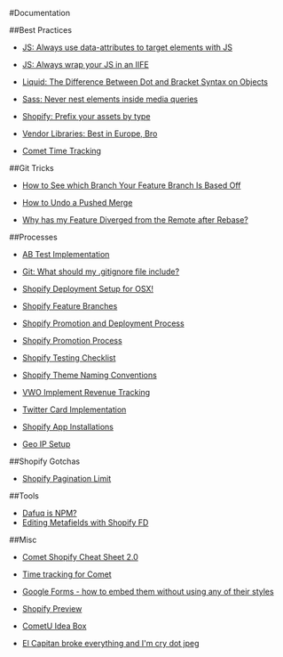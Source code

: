 #Documentation 

##Best Practices
- [JS: Always use data-attributes to target elements with JS](https://docs.google.com/document/d/1SyFhU6Gppeh3d6vEtsNBJFqK9HZrn_mExwM836mSmIg/edit)

- [JS: Always wrap your JS in an IIFE](https://docs.google.com/document/d/1C3i2E0PEuSPOPdFtQBz2SJUomcKiJ4K5LqXwohTM2xQ/edit)

- [Liquid: The Difference Between Dot and Bracket Syntax on Objects](https://docs.google.com/document/d/1NRha6zMqX0hAj-vy_u3x2WuQhszhaNg-uJKN4qa4R7U/edit)

- [Sass: Never nest elements inside media queries](https://docs.google.com/document/d/1z8tFrl0aEgVKthbm5xVk89TUE4-GfoG2k7e_JqYeIgw/edit)

- [Shopify: Prefix your assets by type](https://docs.google.com/document/d/1XbdB_euA30ED-rds4Vzb5JzqRA8qXku-kSClpKcyTQ4/edit)

- [Vendor Libraries: Best in Europe, Bro](https://docs.google.com/document/d/1dqBRkt8ufOpFF80-8_yD-q5bJZ-81vZHV9fO7Ptuj58/edit)

- [Comet Time Tracking](https://docs.google.com/document/d/1lMWp9POOglMq_st0jrNUba3bMseqKLRrzXJYefom3PU/edit)


##Git Tricks
- [How to See which Branch Your Feature Branch Is Based Off](https://docs.google.com/document/d/1-mFmxUPIBxgC8MLIguKjPo1lICskedXjMqh6d-Wms0w/edit)

- [How to Undo a Pushed Merge](https://docs.google.com/document/d/1zcsVdIFwjMEbBWbwfh5CsGN51QOyBWTjN1bX5orZvy0/edit)

- [Why has my Feature Diverged from the Remote after Rebase?](https://docs.google.com/document/d/1dL9CslqBA5ymVPR7GUFaXlflXJVMQg2aJXCopk1Giv8/edit)


##Processes
- [AB Test Implementation](https://drive.google.com/open?id=1unrPjVQ9NkM0_lsodJrw-BHTIpyQE6lY5zaxyzSbGB4)

- [Git: What should my .gitignore file include?](https://drive.google.com/open?id=14vv0HCN49TJPdRF0i4ACXPzCnCKfI0-ET6PmKWO0PV0)

- [Shopify Deployment Setup for OSX!](https://docs.google.com/a/demacmedia.com/document/d/18HOu0rIXJCh3NyQ36ZQlVGj0TmTfX9QLPcd6IczUHIc/edit?usp=drive_web)

- [Shopify Feature Branches](https://docs.google.com/document/d/1ioiEg9pgm0uzOFC1aXibgRuogoRFJKYxZYcIz04X8J8/edit)

- [Shopify Promotion and Deployment Process](https://docs.google.com/document/d/1usnxveKQTRPJw0rRp_CCzHch7ZeVvGsAv_UxCIe3jKI/edit)

- [Shopify Promotion Process](https://docs.google.com/document/d/1XvCOwvELjXnPwjkm7QO4bGOM4edRDpSjVZca6TznjyY/edit)

- [Shopify Testing Checklist](https://docs.google.com/document/d/1Md7z-9F1xz-wgRWtUmEB8D6j-LrH5_ZmgJfhP1qaegc/edit)

- [Shopify Theme Naming Conventions](https://docs.google.com/document/d/1ly9Pb490T_yefK1gh_7n1hNmRgPog3LtGeFj4EEV5Mg/edit)

- [VWO Implement Revenue Tracking](https://docs.google.com/document/d/1fioZP0F8xBlaRVBdemQZGMz9E-hUI0dyTu8n-MmUVWU/edit)

- [Twitter Card Implementation](https://docs.google.com/document/d/1NRha6zMqX0hAj-vy_u3x2WuQhszhaNg-uJKN4qa4R7U/edit)

- [Shopify App Installations](https://docs.google.com/document/d/1-NCxjz1SeXa5vc1FG09yEuFmYz8EBkEPjUpB_-UvSWM/edit)

- [Geo IP Setup](https://docs.google.com/a/demacmedia.com/document/d/1fWVKGfJJG5VtaGDKBrvVz__4WgGF7KJJjFCfpeRC96Q/edit?usp=drive_web)



##Shopify Gotchas
- [Shopify Pagination Limit](https://docs.google.com/document/d/1H5ZRP-SfBNj2oCtqGQ-INdLzE6H_lES7xP7cCfqxfjE/edit)


##Tools
- [Dafuq is NPM?](https://docs.google.com/document/d/16eZibEwG_YWINmPSpdo_VJsP6XrY0yQ2-HK_QUVM7xs/edit)
- [Editing Metafields with Shopify FD](https://docs.google.com/document/d/1F7WQxlt175ugH1Fxg-5jjgEjATG0HgXpzuXbYbyUfjk/edit)


##Misc
- [Comet Shopify Cheat Sheet 2.0](https://docs.google.com/spreadsheets/d/1aaHHsXIU8qPNrY891f-TrCnt_3plbWpyvYz0gmFeMMI/edit)

- [Time tracking for Comet](https://docs.google.com/document/d/1lMWp9POOglMq_st0jrNUba3bMseqKLRrzXJYefom3PU/edit)

- [Google Forms - how to embed them without using any of their styles](https://docs.google.com/document/d/1oIKsPaES1vxI7oVv1YIdMsLXOlYMOQDE1DfFFOz-3wc/edit)

- [Shopify Preview](https://docs.google.com/document/d/106OYQ9WUSR7iT1rgEEnXvEEy2-9icuB1lyEY74tLVaM/edit)

- [CometU Idea Box](https://docs.google.com/document/d/1BVy2AqLgsTWaiUi_eywe8Isp5MvCd8csVTKMKVRA87U/edit)

- [El Capitan broke everything and I'm cry dot jpeg](https://docs.google.com/document/d/1SAZmrhBThtfHcWWZ2bOtu58PfoW92UdtFVH75Zbk7hs/edit#)